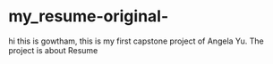 # my_resume-original-
hi this is gowtham, this is my first capstone project of Angela Yu. The project is about Resume
